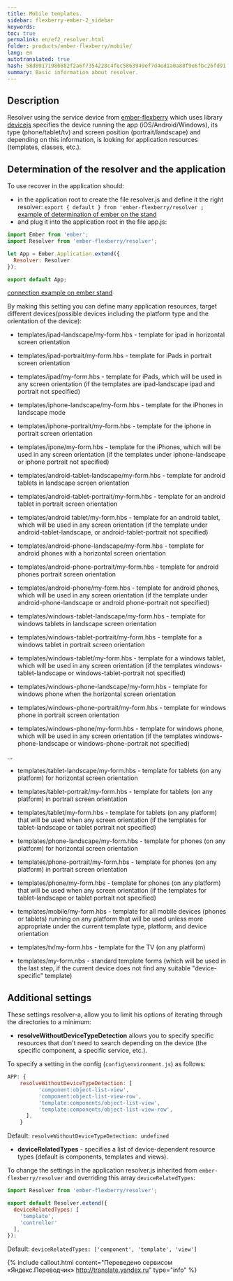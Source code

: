 ```yaml
---
title: Mobile templates.
sidebar: flexberry-ember-2_sidebar
keywords:
toc: true
permalink: en/ef2_resolver.html
folder: products/ember-flexberry/mobile/
lang: en
autotranslated: true
hash: 58d0917198b882f2a6f7354228c4fec5863949ef7d4ed1a0a88f9e6fbc26fd91
summary: Basic information about resolver.
---
```


## Description

Resolver using the service device from [ember-flexberry](https://github.com/Flexberry/ember-flexberry/blob/master/addon/services/device.js) which uses library [devicejs](https://github.com/matthewhudson/device.js) specifies the device
running the app (iOS/Android/Windows), its type (phone/tablet/tv) and screen position (portrait/landscape) and depending on this information, is looking for application resources (templates, classes, etc.).

## Determination of the resolver and the application

To use recover in the application should:

* in the application root to create the file resolver.js and define it the right resolver: `export { default } from 'ember-flexberry/resolver ;` [example of determination of ember on the stand](https://github.com/Flexberry/ember-flexberry/blob/master/tests/dummy/app/resolver.js)
* and plug it into the application root in the file app.js:

```js
import Ember from 'ember';
import Resolver from 'ember-flexberry/resolver';

let App = Ember.Application.extend({
  Resolver: Resolver
});

export default App;
```

[connection example on ember stand](https://github.com/Flexberry/ember-flexberry/blob/master/tests/dummy/app/app.js#L13)

By making this setting you can define many application resources, target different devices(possible devices including the platform type and the orientation of the device):

* templates/ipad-landscape/my-form.hbs - template for ipad in horizontal screen orientation
* templates/ipad-portrait/my-form.hbs - template for iPads in portrait screen orientation
* templates/ipad/my-form.hbs - template for iPads, which will be used in any screen orientation (if the templates are ipad-landscape ipad and portrait not specified)

* templates/iphone-landscape/my-form.hbs - template for the iPhones in landscape mode
* templates/iphone-portrait/my-form.hbs - template for the iphone in portrait screen orientation
* templates/ipone/my-form.hbs - template for the iPhones, which will be used in any screen orientation (if the templates under iphone-landscape or iphone portrait not specified)

* templates/android-tablet-landscape/my-form.hbs - template for android tablets in landscape screen orientation
* templates/android-tablet-portrait/my-form.hbs - template for an android tablet in portrait screen orientation
* templates/android tablet/my-form.hbs - template for an android tablet, which will be used in any screen orientation (if the template under android-tablet-landscape, or android-tablet-portrait not specified)

* templates/android-phone-landscape/my-form.hbs - template for android phones with a horizontal screen orientation
* templates/android-phone-portrait/my-form.hbs - template for android phones portrait screen orientation
* templates/android-phone/my-form.hbs - template for android phones, which will be used in any screen orientation (if the template under android-phone-landscape or android phone-portrait not specified)

* templates/windows-tablet-landscape/my-form.hbs - template for windows tablets in landscape screen orientation
* templates/windows-tablet-portrait/my-form.hbs - template for a windows tablet in portrait screen orientation
* templates/windows-tablet/my-form.hbs - template for a windows tablet, which will be used in any screen orientation (if the templates windows-tablet-landscape or windows-tablet-portrait not specified)

* templates/windows-phone-landscape/my-form.hbs - template for windows phone when the horizontal screen orientation
* templates/windows-phone-portrait/my-form.hbs - template for windows phone in portrait screen orientation
* templates/windows-phone/my-form.hbs - template for windows phone, which will be used in any screen orientation (if the templates windows-phone-landscape or windows-phone-portrait not specified)

...

* templates/tablet-landscape/my-form.hbs - template for tablets (on any platform) for horizontal screen orientation
* templates/tablet-portrait/my-form.hbs - template for tablets (on any platform) in portrait screen orientation
* templates/tablet/my-form.hbs - template for tablets (on any platform) that will be used when any screen orientation (if the templates for tablet-landscape or tablet portrait not specified)

* templates/phone-landscape/my-form.hbs - template for phones (on any platform) for horizontal screen orientation
* templates/phone-portrait/my-form.hbs - template for phones (on any platform) in portrait screen orientation
* templates/phone/my-form.hbs - template for phones (on any platform) that will be used when any screen orientation (if the templates for tablet-landscape or tablet portrait not specified)

* templates/mobile/my-form.hbs - template for all mobile devices (phones or tablets) running on any platform that will be used unless more appropriate under the current template type, platform, and device orientation

* templates/tv/my-form.hbs - template for the TV (on any platform)

* templates/my-form.nbs - standard template forms (which will be used in the last step, if the current device does not find any suitable "device-specific" template)

## Additional settings

These settings resolver-a, allow you to limit his options of iterating through the directories to a minimum:

* **resolveWithoutDeviceTypeDetection** allows you to specify specific resources that don't need to search depending on the device (the specific component, a specific service, etc.).

To specify a setting in the config (`config\environment.js`) as follows:

```js
APP: {
    resolveWithoutDeviceTypeDetection: [
          'component:object-list-view',
          'component:object-list-view-row',
          'template:components/object-list-view',
          'template:components/object-list-view-row',
      ],
    }
```

Default: `resolveWithoutDeviceTypeDetection: undefined`

* **deviceRelatedTypes** - specifies a list of device-dependent resource types (default is components, templates and views).

To change the settings in the application resolver.js inherited from `ember-flexberry/resolver` and overriding this array `deviceRelatedTypes`:

```js
import Resolver from 'ember-flexberry/resolver';

export default Resolver.extend({
  deviceRelatedTypes: [
    'template',
    'controller'
  ],
});
```

Default: `deviceRelatedTypes: ['component', 'template', 'view']`



{% include callout.html content="Переведено сервисом «Яндекс.Переводчик» <http://translate.yandex.ru>" type="info" %}